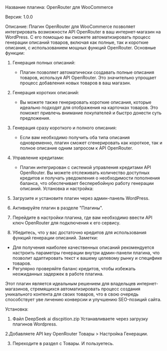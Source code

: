 Название плагина: OpenRouter для WooCommerce

Версия: 1.0.0

Описание:
Плагин OpenRouter для WooCommerce позволяет интегрировать возможности API OpenRouter в ваш интернет-магазин на WordPress. С его помощью вы сможете автоматизировать процесс генерации описаний товаров, включая как полные, так и короткие описания, с использованием мощных функций OpenRouter. 
Основные функции:

1. Генерация полных описаний:
   - Плагин позволяет автоматически создавать полные описания товаров, используя API OpenRouter. Это значительно упрощает процесс добавления новых товаров в ваш магазин.

2. Генерация коротких описаний:
   - Вы можете также генерировать короткие описания, которые идеально подходят для отображения на карточках товаров. Это поможет привлечь внимание покупателей и быстро донести суть предложения.

3. Генерация сразу короткого и полного описания:
   - Если вам необходимо получить оба типа описания одновременно, плагин сможет сгенерировать как короткое, так и полное описание одним запросом к API OpenRouter.

4. Управление кредитами:
   - Плагин интегрирован с системой управления кредитами API OpenRouter. Вы можете отслеживать количество доступных кредитов и получать уведомления о необходимости пополнения баланса, что обеспечивает бесперебойную работу генерации описаний.
Установка и настройка:

1. Загрузите и установите плагин через админ-панель WordPress.
2. Активируйте плагин в разделе "Плагины".
3. Перейдите в настройки плагина, где вам необходимо ввести API ключ OpenRouter для подключения к его сервису.
4. Убедитесь, что у вас достаточно кредитов для использования функций генерации описаний.
Заметки:
- Для получения наиболее качественных описаний рекомендуется настроить параметры генерации внутри админ-панели плагина, что позволит адаптировать текст к вашему целевому рынку и специфике товаров.
- Регулярно проверяйте баланс кредитов, чтобы избежать неожиданных задержек в работе плагина.

Этот плагин является идеальным решением для владельцев интернет-магазинов, стремящихся автоматизировать процесс создания уникального контента для своих товаров, что в свою очередь способствует уве
личению конверсии и улучшению SEO-позиций сайта.


Установка:

1. Файл DeepSeek ai discpition.zip
Устанавливаете через загрузку плагинов Wordpress. 

2.Добавляете API key OpenRouter Товары > Настройка Генерации.

3. Переходите в раздел с Товары. И пользуетесь.
